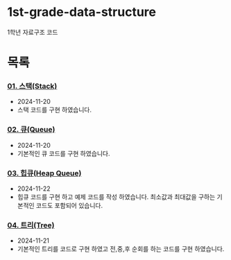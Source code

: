 # 1st-grade-data-structure
1학년 자료구조 코드

# 목록
### [01. 스택(Stack)](https://github.com/Ingrsso/1st-grade-data-structure/blob/main/01-스택.py)
- 2024-11-20
- 스택 코드를 구현 하였습니다.
### [02. 큐(Queue)](https://github.com/Ingrsso/1st-grade-data-structure/blob/main/02-큐.py)
- 2024-11-20
- 기본적인 큐 코드를 구현 하였습니다.
### [03. 힙큐(Heap Queue)](https://github.com/Ingrsso/1st-grade-data-structure/blob/main/03-힙큐.py)
- 2024-11-22
- 힙큐 코드를 구현 하고 예제 코드를 작성 하였습니다. 최소값과 최대값을 구하는 기본적인 코드도 포함되어 있습니다.
### [04. 트리(Tree)](https://github.com/Ingrsso/1st-grade-data-structure/blob/main/04-트리.py)
- 2024-11-21
- 기본적인 트리를 코드로 구현 하였고 전,중,후 순회를 하는 코드를 구현 하였습니다.
